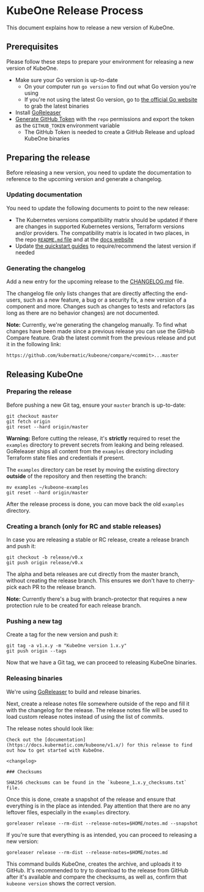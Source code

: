 # KubeOne Release Process

This document explains how to release a new version of KubeOne.

## Prerequisites

Please follow these steps to prepare your environment for releasing
a new version of KubeOne.

* Make sure your Go version is up-to-date
  * On your computer run `go version` to find out what
  Go version you're using
  * If you're not using the latest Go version, go to
  [the official Go website][go] to grab the latest binaries
* Install [GoReleaser][goreleaser]
* [Generate GitHub Token][github-token] with the `repo` permissions
and export the token as the `GITHUB_TOKEN` environment variable
  * The GitHub Token is needed to create a GitHub Release and
  upload KubeOne binaries

## Preparing the release

Before releasing a new version, you need to update the documentation
to reference to the upcoming version and generate a changelog.

### Updating documentation

You need to update the following documents to point to the new release:

* The Kubernetes versions compatibility matrix should be updated if there
  are changes in supported Kubernetes versions, Terraform versions and/or
  providers. The compatibility matrix is located in two places, in the
  repo [`README.md` file][matrix-readme] and at the 
  [docs website][matrix-docs]
* Update [the quickstart guides][quickstart] to require/recommend
  the latest version if needed

### Generating the changelog

Add a new entry for the upcoming release to the [CHANGELOG.md][changelog] file.

The changelog file only lists changes that are directly affecting
the end-users, such as a new feature, a bug or a security fix, a new
version of a component and more. Changes such as changes to tests and
refactors (as long as there are no behavior changes) are not documented.

**Note:** Currently, we're generating the changelog manually.
To find what changes have been made since a previous release
you can use the GitHub Compare feature. Grab the latest
commit from the previous release and put it in the
following link:
```
https://github.com/kubermatic/kubeone/compare/<commit>...master
```

## Releasing KubeOne

### Preparing the release

Before pushing a new Git tag, ensure your `master` branch is up-to-date:

```
git checkout master
git fetch origin
git reset --hard origin/master
```

**Warning:** Before cutting the release, it's **strictly** required to reset
the `examples` directory to prevent secrets from leaking and being released.
GoReleaser ships all content from the `examples` directory including Terraform
state files and credentials if present.

The `examples` directory can be reset by moving the existing directory
**outside** of the repository and then resetting the branch:

```
mv examples ~/kubeone-examples
git reset --hard origin/master
```

After the release process is done, you can move back the old `examples`
directory.

### Creating a branch (only for RC and stable releases)

In case you are releasing a stable or RC release, create a release
branch and push it:

```
git checkout -b release/v0.x
git push origin release/v0.x
```

The alpha and beta releases are cut directly from the master branch,
without creating the release branch. This ensures we don't have to
cherry-pick each PR to the release branch.

**Note:** Currently there's a bug with branch-protector that
requires a new protection rule to be created for each release branch.

### Pushing a new tag

Create a tag for the new version and push it:

```
git tag -a v1.x.y -m "KubeOne version 1.x.y"
git push origin --tags
```

Now that we have a Git tag, we can proceed to releasing KubeOne binaries.

### Releasing binaries

We're using [GoReleaser][goreleaser] to build and release binaries.

Next, create a release notes file somewhere outside of the repo and
fill it with the changelog for the release. The release notes file will be
used to load custom release notes instead of using the list of commits.

The release notes should look like:

```
Check out the [documentation](https://docs.kubermatic.com/kubeone/v1.x/) for this release to find out how to get started with KubeOne.

<changelog>

### Checksums

SHA256 checksums can be found in the `kubeone_1.x.y_checksums.txt` file.
```

Once this is done, create a snapshot of the release and ensure that everything
is in the place as intended. Pay attention that there are no any leftover files,
especially in the `examples` directory.

```
goreleaser release --rm-dist --release-notes=$HOME/notes.md --snapshot
```

If you're sure that everything is as intended, you can proceed to releasing
a new version:

```
goreleaser release --rm-dist --release-notes=$HOME/notes.md
```

This command builds KubeOne, creates the archive, and uploads it to GitHub.
It's recommended to try to download to the release from GitHub after it's
available and compare the checksums, as well as, confirm that `kubeone version`
shows the correct version.

[go]: https://golang.org/dl/
[goreleaser]: https://goreleaser.com
[goreleaser-install]: https://goreleaser.com/install/
[github-token]: https://help.github.com/en/articles/creating-a-personal-access-token-for-the-command-line
[matrix-readme]: https://github.com/kubermatic/kubeone#kubernetes-versions-compatibility
[matrix-docs]: https://docs.kubermatic.com/kubeone/master/#kubernetes-versions-compatibility
[quickstart]: https://docs.kubermatic.com/kubeone/master/getting_started/
[changelog]: https://github.com/kubermatic/kubeone/blob/master/CHANGELOG.md
